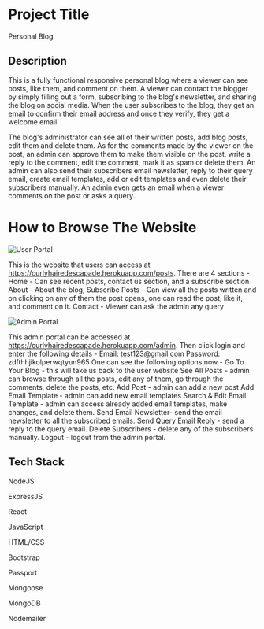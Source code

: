 # Project Title

Personal Blog 

## Description

This is a fully functional responsive personal blog where a viewer can see posts, like them, and comment on them. A viewer can contact the blogger by simply filling out a form, subscribing to the blog's newsletter, and sharing the blog on social media. When the user subscribes to the blog, they get an email to confirm their email address and once they verify, they get a welcome email.

The blog's administrator can see all of their written posts, add blog posts, edit them and delete them. As for the comments made by the viewer on the post, an admin can approve them to make them visible on the post, write a reply to the comment, edit the comment, mark it as spam or delete them. An admin can also send their subscribers email newsletter, reply to their query email, create email templates, add or edit templates and even delete their subscribers manually. An admin even gets an email when a viewer comments on the post or asks a  query. 

# How to Browse The Website

![User Portal](https://user-images.githubusercontent.com/26858784/179405699-9349ed0c-c41a-41d3-8511-df05fa9b8bc2.png)

This is the website that users can access at https://curlyhairedescapade.herokuapp.com/posts.
There are 4 sections -
Home - Can see recent posts, contact us section, and a subscribe section
About - About the blog, Subscribe
Posts - Can view all the posts written and on clicking on any of them the post opens, one can read the post, like it, and comment on it.
Contact - Viewer can ask the admin any query


![Admin Portal](https://user-images.githubusercontent.com/26858784/179403376-95b9f22a-ce16-483d-84cf-6844de06e29b.png)

This admin portal can be accessed at https://curlyhairedescapade.herokuapp.com/admin. Then click login and enter the following details -
Email: test123@gmail.com
Password: zdfthhjikolperwqtyun965
One can see the following options now - 
Go To Your Blog - this will take us back to the user website
See All Posts - admin can browse through all the posts, edit any of them, go through the comments, delete the posts, etc.
Add Post - admin can add a new post
Add  Email Template - admin can add new email templates
Search & Edit Email Template -  admin can access already added email templates, make changes, and delete them.
Send Email Newsletter- send the email newsletter to all the subscribed emails.
Send Query Email Reply - send a reply to the query email.
Delete Subscribers - delete any of the subscribers manually.
Logout - logout from the admin portal.

## Tech Stack

NodeJS

ExpressJS

React

JavaScript

HTML/CSS

Bootstrap

Passport

Mongoose

MongoDB

Nodemailer

